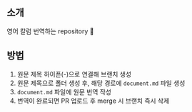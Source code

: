 ## 소개
영어 칼럼 번역하는 repository 👀

## 방법
1. 원문 제목 하이픈(-)으로 연결해 브랜치 생성
2. 원문 제목으로 폴더 생성 후, 해당 경로에 `document.md` 파일 생성
3. `document.md` 파일에 원문 번역 작성
4. 번역이 완료되면 PR 업로드 후 merge 시 브랜치 즉시 삭제
